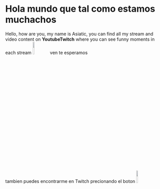 <!DOCTYPE html>
<html lang="es-cl">
<head>
    <meta charset="UTF-8">
    <meta name="viewport" content="width=device-width, initial-scale=1.0">
    <title>My Page</title>
</head>

<body>
    <h1>Hola mundo que tal como estamos muchachos</h1>
    <p>Hello, how are you, my name is Asiatic, you can find all my stream and video content on <b>Youtube</b><b>Twitch</b> where you can see funny moments in each stream
        <a href="https://www.youtube.com/channel/UCd_zLYHILi23KIxSmeDbTNw"><img src="imagenes/unnamed.jpg" width="10%"></a>
       ven te esperamos
    </p>
    <p>tambien puedes encontrarme en Twitch precionando el boton
        <a href="https://www.twitch.tv/mrasiatic"><img src="imagenes/blog_og-image.avif"    width="10%"            ></a>
    </p>


<br>    
</body>
</html>
